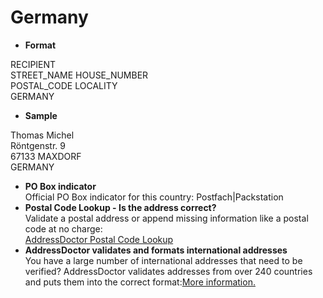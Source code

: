 Germany
=======

- **Format**

RECIPIENT  
STREET_NAME HOUSE_NUMBER  
POSTAL_CODE LOCALITY  
GERMANY
- **Sample**

Thomas Michel  
Röntgenstr. 9  
67133 MAXDORF  
GERMANY
- **PO Box indicator**  
Official PO Box indicator for this country: Postfach|Packstation
- **Postal Code Lookup - Is the address correct?**  
Validate a postal address or append missing information like a postal code at no charge:  
[AddressDoctor Postal Code Lookup](http://lookup.addressdoctor.com/lookup/default.aspx?lang=en&country=DEU)
- **AddressDoctor validates and formats international addresses**  
You have a large number of international addresses that need to be verified? AddressDoctor validates addresses from over 240 countries and puts them into the correct format:[More information.](index.php?id=31&L=1)